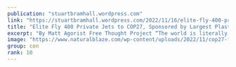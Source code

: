 ```yaml
---
publication: "stuartbramhall.wordpress.com"
link: "https://stuartbramhall.wordpress.com/2022/11/16/elite-fly-400-private-jets-to-cop27-sponsored-by-largest-plastic-polluter-in-world-to-lecture-you-about-climate/"
title: "Elite Fly 400 Private Jets to COP27, Sponsored by Largest Plastic Polluter in World, To Lecture YOU About Climate"
excerpt: "By Matt Agorist Free Thought Project “The world is literally burning because of you,” according to the world’s elite who produce more pollution in a few hours than most people make all year. Curren…"
image: "https://www.naturalblaze.com/wp-content/uploads/2022/11/cop27-ftp.jpg"
group: con
rank: 10
---
```

